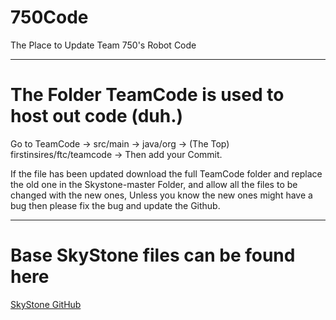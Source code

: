 # 750Code
The Place to Update Team 750's Robot Code

--------

# The Folder TeamCode is used to host out code (duh.)
Go to TeamCode -> src/main -> java/org -> (The Top) firstinsires/ftc/teamcode -> Then add your Commit.

If the file has been updated download the full TeamCode folder and replace the old one in the Skystone-master Folder, and allow all the files to be changed with the new ones, Unless you know the new ones might have a bug then please fix the bug and update the Github.

---------

# Base SkyStone files can be found here
[SkyStone GitHub](https://github.com/FIRST-Tech-Challenge/SkyStone "SkyStone GitHub")

